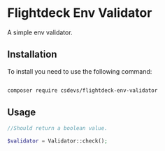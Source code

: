 # Flightdeck Env Validator

A simple env validator.

## Installation

To install you need to use the following command: 

```bash

composer require csdevs/flightdeck-env-validator

```

## Usage 

```php
//Should return a boolean value. 

$validator = Validator::check();

```